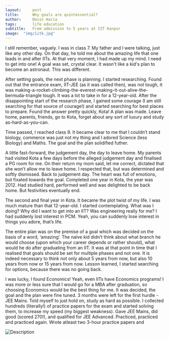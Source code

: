 ```yaml
---
layout:     post
title:      Why goals are quintessential?
author:     Devin Haria
tags: 		life education
subtitle:  	From admission to 5 years at IIT Kanpur
image:  "img/iitk.jpg"  
---
```

<!-- Start Writing Below in Markdown -->

I still remember, vaguely. I was in class 7. My father and I were talking, just like any other day. On that day, he told me about the amazing life that one leads in and after IITs. At that very moment, I had made up my mind. I need to get into one! A goal was set, crystal clear. It wasn't like a kid's plan to become an astronaut. This was different. 

After setting goals, the next phase is planning. I started researching. Found out that the entrance exam, IIT-JEE (as it was called then), was not tough, it was making-a-rocket-climbing-the-everest-making-it-out-alive-the-bermuda-triangle tough. It was a lot to take in for a 12-year-old. After the disappointing start of the research phase, I gained some courage (I am still searching for that source of courage!) and started searching for best places to prepare. Found the answer pretty quickly, Kota! A plan was made. Leave home, parents, friends, go to Kota, forget about any sort of luxury and study as-hard-as-you-can. 

Time passed, I reached class 9. It became clear to me that I couldn’t stand biology, commerce was just not my thing and I adored Science (less Biology) and Maths. The goal and the plan solidified futher. 

A little fast-forward, the judgement day, the day to leave home. My parents had visited Kota a few days before the alleged judgement day and finalised a PG room for me. On their return my mom said, let me correct, dictated that she won’t allow me to leave home. I respected that, but was determined and softly dismissed. Back to judgement day. The heart was full of emotions, but fixated towards the goal. Completed one year in Kota, the year was 2012. Had studied hard, performed well and was delighted to be back home. But festivities eventually end. 

The second and final year in Kota. It became the plot twist of my life. I was much mature than that 12-year-old. I started contemplating. What was I doing? Why did I want to get into an IIT? Was engineering really for me? I had suddenly lost interest in PCM. Yeah, you can suddenly lose interest in things you adore, that’s life. 

The entire plan was on the premise of a goal which was decided on the basis of a word, ‘amazing’. The naïve kid didn’t think about what branch he would choose (upon which your career depends or rather should), what would he do after graduating from an IIT. It was at that point in time that I realised that goals should be set for multiple phases and not one. It is indeed necessary to think not only about 5 years from now, but also 10 years from now or 15 years from now. Lesson learned, I started searching for options, because there was no going back. 

I was lucky, I found Economics! Yeah, even IITs have Economics programs! I was more or less sure that I would go for a MBA after graduation, so choosing Economics would be the best thing for me. It was decided, the goal and the plan were fine tuned. 3 months were left for the first hurdle - JEE Mains. Told myself to just hold on, study as hard as possible. I collected hundreds (literally!) of practice papers for the exam and started solving them, to increase my speed (my biggest weakness). Gave JEE Mains, did good (scored 270!), and qualified for JEE Advanced. Practiced, practiced and practiced again. Wrote atleast two 3-hour practice papers and 

![Description](http://devinharia.github.io/blog/img/iitk.jpg)
